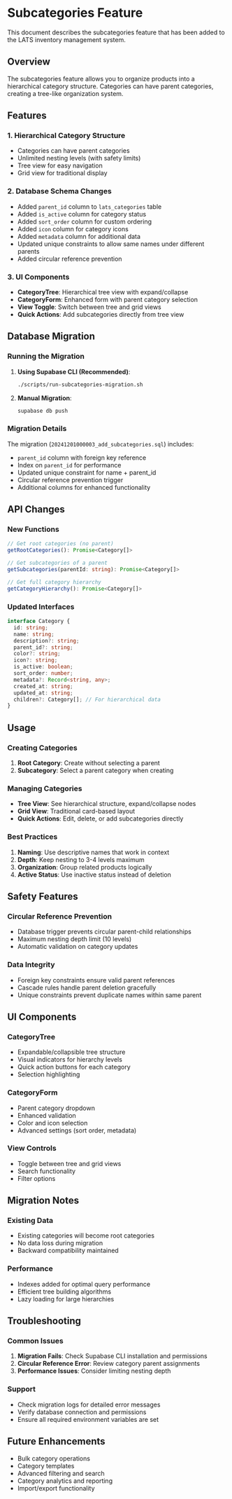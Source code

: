 # Subcategories Feature

This document describes the subcategories feature that has been added to the LATS inventory management system.

## Overview

The subcategories feature allows you to organize products into a hierarchical category structure. Categories can have parent categories, creating a tree-like organization system.

## Features

### 1. Hierarchical Category Structure
- Categories can have parent categories
- Unlimited nesting levels (with safety limits)
- Tree view for easy navigation
- Grid view for traditional display

### 2. Database Schema Changes
- Added `parent_id` column to `lats_categories` table
- Added `is_active` column for category status
- Added `sort_order` column for custom ordering
- Added `icon` column for category icons
- Added `metadata` column for additional data
- Updated unique constraints to allow same names under different parents
- Added circular reference prevention

### 3. UI Components
- **CategoryTree**: Hierarchical tree view with expand/collapse
- **CategoryForm**: Enhanced form with parent category selection
- **View Toggle**: Switch between tree and grid views
- **Quick Actions**: Add subcategories directly from tree view

## Database Migration

### Running the Migration

1. **Using Supabase CLI (Recommended)**:
   ```bash
   ./scripts/run-subcategories-migration.sh
   ```

2. **Manual Migration**:
   ```bash
   supabase db push
   ```

### Migration Details

The migration (`20241201000003_add_subcategories.sql`) includes:

- `parent_id` column with foreign key reference
- Index on `parent_id` for performance
- Updated unique constraint for name + parent_id
- Circular reference prevention trigger
- Additional columns for enhanced functionality

## API Changes

### New Functions

```typescript
// Get root categories (no parent)
getRootCategories(): Promise<Category[]>

// Get subcategories of a parent
getSubcategories(parentId: string): Promise<Category[]>

// Get full category hierarchy
getCategoryHierarchy(): Promise<Category[]>
```

### Updated Interfaces

```typescript
interface Category {
  id: string;
  name: string;
  description?: string;
  parent_id?: string;
  color?: string;
  icon?: string;
  is_active: boolean;
  sort_order: number;
  metadata?: Record<string, any>;
  created_at: string;
  updated_at: string;
  children?: Category[]; // For hierarchical data
}
```

## Usage

### Creating Categories

1. **Root Category**: Create without selecting a parent
2. **Subcategory**: Select a parent category when creating

### Managing Categories

- **Tree View**: See hierarchical structure, expand/collapse nodes
- **Grid View**: Traditional card-based layout
- **Quick Actions**: Edit, delete, or add subcategories directly

### Best Practices

1. **Naming**: Use descriptive names that work in context
2. **Depth**: Keep nesting to 3-4 levels maximum
3. **Organization**: Group related products logically
4. **Active Status**: Use inactive status instead of deletion

## Safety Features

### Circular Reference Prevention
- Database trigger prevents circular parent-child relationships
- Maximum nesting depth limit (10 levels)
- Automatic validation on category updates

### Data Integrity
- Foreign key constraints ensure valid parent references
- Cascade rules handle parent deletion gracefully
- Unique constraints prevent duplicate names within same parent

## UI Components

### CategoryTree
- Expandable/collapsible tree structure
- Visual indicators for hierarchy levels
- Quick action buttons for each category
- Selection highlighting

### CategoryForm
- Parent category dropdown
- Enhanced validation
- Color and icon selection
- Advanced settings (sort order, metadata)

### View Controls
- Toggle between tree and grid views
- Search functionality
- Filter options

## Migration Notes

### Existing Data
- Existing categories will become root categories
- No data loss during migration
- Backward compatibility maintained

### Performance
- Indexes added for optimal query performance
- Efficient tree building algorithms
- Lazy loading for large hierarchies

## Troubleshooting

### Common Issues

1. **Migration Fails**: Check Supabase CLI installation and permissions
2. **Circular Reference Error**: Review category parent assignments
3. **Performance Issues**: Consider limiting nesting depth

### Support
- Check migration logs for detailed error messages
- Verify database connection and permissions
- Ensure all required environment variables are set

## Future Enhancements

- Bulk category operations
- Category templates
- Advanced filtering and search
- Category analytics and reporting
- Import/export functionality
